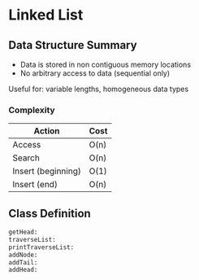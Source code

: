# Linked List

## Data Structure Summary

* Data is stored in non contiguous memory locations
* No arbitrary access to data (sequential only)

Useful for: variable lengths, homogeneous data types

### Complexity

| Action  |  Cost |
|---------|-------|
| Access  | O(n)  |
| Search  | O(n)  |
| Insert (beginning)  | O(1) |
| Insert (end)  | O(n) |

## Class Definition

```python
getHead:
traverseList:
printTraverseList:
addNode:
addTail:
addHead:
```
